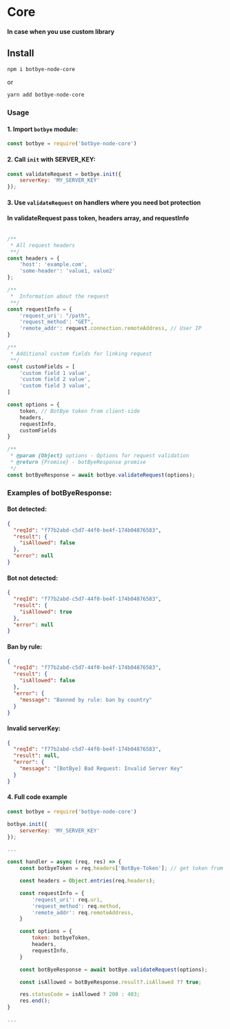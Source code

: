 # Core

#### In case when you use custom library

## Install

```bash
npm i botbye-node-core
```

or

```bash
yarn add botbye-node-core
```

### Usage

#### 1. Import `botbye` module:

```javascript
const botbye = require('botbye-node-core')
```

#### 2. Call `init` with SERVER_KEY:

```javascript
const validateRequest = botbye.init({
    serverKey: 'MY_SERVER_KEY'
});
```

#### 3. Use `validateRequest` on handlers where you need bot protection

#### In validateRequest pass token, headers array, and requestInfo

```javascript

/**
 * All request headers
 **/
const headers = {
    'host': 'example.com',
    'some-header': 'value1, value2'
};

/**
 *  Information about the request
 **/
const requestInfo = {
    'request_uri': "/path",
    'request_method': "GET",
    'remote_addr': request.connection.remoteAddress, // User IP
}

/**
 * Additional custom fields for linking request
 **/
const customFields = [
    'custom field 1 value',
    'custom field 2 value',
    'custom field 3 value',
]

const options = {
    token, // BotBye token from client-side
    headers,
    requestInfo,
    customFields
}

/**
 * @param {Object} options - Options for request validation
 * @return {Promise} - botByeResponse promise
 */
const botByeResponse = await botbye.validateRequest(options);

```

### Examples of botByeResponse:

#### Bot detected:

```json
{
  "reqId": "f77b2abd-c5d7-44f0-be4f-174b04876583",
  "result": {
    "isAllowed": false
  },
  "error": null
}
```

#### Bot not detected:

```json
{
  "reqId": "f77b2abd-c5d7-44f0-be4f-174b04876583",
  "result": {
    "isAllowed": true
  },
  "error": null
}
```

#### Ban by rule:

```json
{
  "reqId": "f77b2abd-c5d7-44f0-be4f-174b04876583",
  "result": {
    "isAllowed": false
  },
  "error": {
    "message": "Banned by rule: ban by country"
  }
}
```

#### Invalid serverKey:

```json
{
  "reqId": "f77b2abd-c5d7-44f0-be4f-174b04876583",
  "result": null,
  "error": {
    "message": "[BotBye] Bad Request: Invalid Server Key"
  }
}
```

#### 4. Full code example

```javascript
const botbye = require('botbye-node-core')

botbye.init({
    serverKey: 'MY_SERVER_KEY'
});

...

const handler = async (req, res) => {
    const botbyeToken = req.headers['BotBye-Token']; // get token from header or any place you store it

    const headers = Object.entries(req.headers);

    const requestInfo = {
        'request_uri': req.uri,
        'request_method': req.method,
        'remote_addr': req.remoteAddress,
    }

    const options = {
        token: botbyeToken,
        headers,
        requestInfo,
    }

    const botByeResponse = await botBye.validateRequest(options);

    const isAllowed = botByeResponse.result?.isAllowed ?? true;

    res.statusCode = isAllowed ? 200 : 403;
    res.end();
}

...


```
